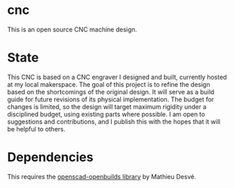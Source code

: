 # cnc
This is an open source CNC machine design.  

# State
This CNC is based on a CNC engraver I designed and built, currently hosted at my local makerspace.  The goal of this project is to refine the design based on the shortcomings of the original design.  It will serve as a build guide for future revisions of its physical implementation.  The budget for changes is limited, so the design will target maximum rigidity under a disciplined budget, using existing parts where possible.  I am open to suggestions and contributions, and I publish this with the hopes that it will be helpful to others.

# Dependencies
This requires the [openscad-openbuilds library](https://github.com/mazerte/openscad-openbuilds) by Mathieu Desvé.
